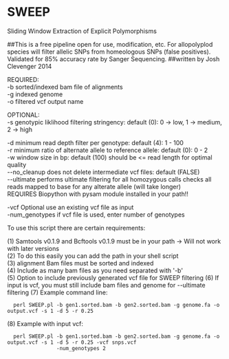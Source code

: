 # SWEEP
Sliding Window Extraction of Explicit Polymorphisms

##This is a free pipeline open for use, modification, etc.  For allopolyplod species will filter allelic SNPs from homeologous SNPs (false positives).  Validated for 85% accuracy rate by Sanger Sequencing.
##written by Josh Clevenger 2014


  REQUIRED:                                                                                                         
  -b <string>               sorted/indexed bam file of alignments                                                   
  -g <string>               indexed genome                                                                          
  -o <string>               filtered vcf output name                                                                
                                                                                                                    
  OPTIONAL:                                                                                                         
  -s <int>                  genotypic liklihood filtering stringency: default (0): 0 -> low, 1 -> medium, 2 -> high 
  
  -d <int>                  minimum read depth filter per genotype: default (4): 1 - 100                            
  -r <float>                minimum ratio of alternate allele to reference allele: default (0): 0 - 2               
  -w <int>                  window size in bp: default (100) should be <= read length for optimal quality           
  --no_cleanup              does not delete intermediate vcf files: default (FALSE)   
  --ultimate                performs ultimate filtering for all homozygous calls                                                                         checks all reads mapped to base for any alterate allele (will take longer)              
                            REQUIRES Biopython with pysam module installed in your path!!
                            
  -vcf <string>             Optional use an existing vcf file as input                                              
  -num_genotypes <int>      if vcf file is used, enter number of genotypes
                                                                                                                    
                                                                                                                    
  To use this script there are certain requirements:                                                                
                                                                                                                    
  (1) Samtools v0.1.9 and Bcftools v0.1.9 must be in your path -> Will not work with later versions                 
  (2) To do this easily you can add the path in your shell script                                                   
  (3) alignment Bam files must be sorted and indexed                                                                
  (4) Include as many bam files as you need separated with '-b'                                                     
  (5) Option to include previously generated vcf file for SWEEP filtering
  (6) If input is vcf, you must still include bam files and genome for --ultimate filtering
  (7) Example command line:                                                                                         
  
      perl SWEEP.pl -b gen1.sorted.bam -b gen2.sorted.bam -g genome.fa -o output.vcf -s 1 -d 5 -r 0.25              
  
  (8) Example with input vcf:
  
      perl SWEEP.pl -b gen1.sorted.bam -b gen2.sorted.bam -g genome.fa -o output.vcf -s 1 -d 5 -r 0.25 -vcf snps.vcf    
                    -num_genotypes 2
